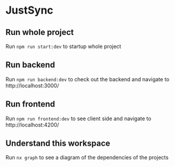 # JustSync

## Run whole project

Run `npm run start:dev` to startup whole project

## Run backend

Run `npm run backend:dev` to check out the backend and navigate to http://localhost:3000/

## Run frontend

Run `npm run frontend:dev` to see client side and navigate to http://localhost:4200/

## Understand this workspace

Run `nx graph` to see a diagram of the dependencies of the projects

